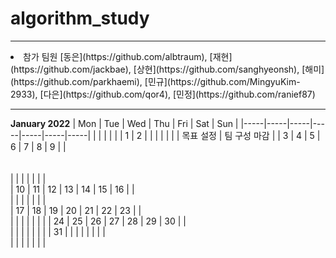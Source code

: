 # algorithm_study
---
<li> 참가 팀원 
[동은](https://github.com/albtraum), 
[재현](https://github.com/jackbae),
[상현](https://github.com/sanghyeonsh),
[해미](https://github.com/parkhaemi),
[민규](https://github.com/MingyuKim-2933),
[다은](https://github.com/qor4),
[민정](https://github.com/ranief87)

---
  
**January 2022**
| Mon | Tue | Wed | Thu | Fri | Sat | Sun |
|-----|-----|-----|-----|-----|-----|-----|
|     |     |     |     |     |   1 |   2 |
|     |     |     |     |     |  목표 설정   |  팀 구성 마감  |
|   3 |   4 |   5 |   6 |   7 |   8 |   9 |
|  <br><br><br>   |     |     |     |     |     |     |  
|  10 |  11 |  12 |  13 |  14 |  15 |  16 |
|    <br> |     |     |     |     |     |     |  
|  17 |  18 |  19 |  20 |  21 |  22 |  23 |
|    <br> |     |     |     |     |     |     |
|  24 |  25 |  26 |  27 |  28 |  29 |  30 |
|    <br> |     |     |     |     |     |     |
|  31 |     |     |     |     |     |     |
|   <br>  |     |     |     |     |     |     |
